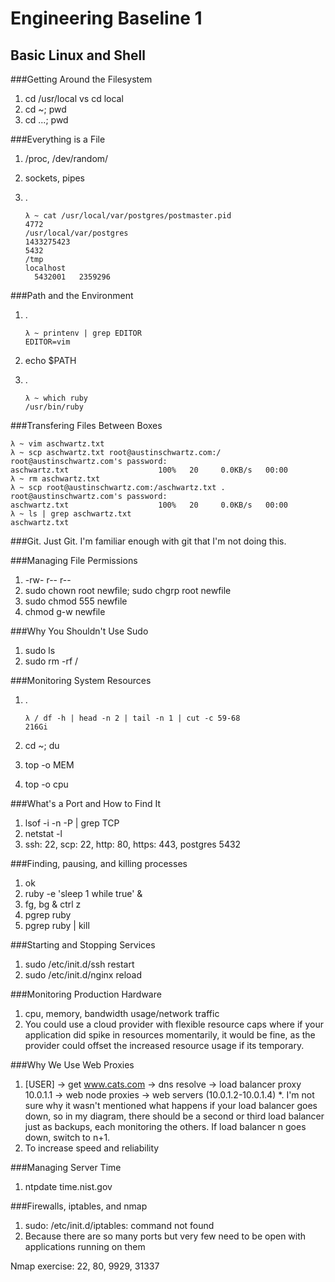 # Engineering Baseline 1
## Basic Linux and Shell

###Getting Around the Filesystem
1. cd /usr/local vs cd local
2. cd ~; pwd
3. cd ...; pwd

###Everything is a File
1. /proc, /dev/random/
2. sockets, pipes
3. .

    ```
    λ ~ cat /usr/local/var/postgres/postmaster.pid
    4772
    /usr/local/var/postgres
    1433275423
    5432
    /tmp
    localhost
      5432001   2359296
    ```
    
###Path and the Environment
1. .

    ```
    λ ~ printenv | grep EDITOR
    EDITOR=vim
    ```
2. echo $PATH
3. .

    ```
    λ ~ which ruby
    /usr/bin/ruby
    ```

###Transfering Files Between Boxes
```
λ ~ vim aschwartz.txt
λ ~ scp aschwartz.txt root@austinschwartz.com:/
root@austinschwartz.com's password:
aschwartz.txt                    100%   20     0.0KB/s   00:00
λ ~ rm aschwartz.txt
λ ~ scp root@austinschwartz.com:/aschwartz.txt .
root@austinschwartz.com's password:
aschwartz.txt                    100%   20     0.0KB/s   00:00
λ ~ ls | grep aschwartz.txt
aschwartz.txt
```

###Git. Just Git.
I'm familiar enough with git that I'm not doing this.

###Managing File Permissions
1. -rw- r-- r--
2. sudo chown root newfile; sudo chgrp root newfile
3. sudo chmod 555 newfile
4. chmod g-w newfile

###Why You Shouldn't Use Sudo
1. sudo ls
2. sudo rm -rf /

###Monitoring System Resources
1. .

    ```
    λ / df -h | head -n 2 | tail -n 1 | cut -c 59-68
    216Gi
    ```
2. cd ~; du
3. top -o MEM
4. top -o cpu

###What's a Port and How to Find It
1. lsof -i -n -P | grep TCP
2. netstat -l
3. ssh: 22, scp: 22, http: 80, https: 443, postgres 5432

###Finding, pausing, and killing processes
1. ok
2. ruby -e 'sleep 1 while true' &
3. fg, bg & ctrl z
4. pgrep ruby
5. pgrep ruby | kill

###Starting and Stopping Services
1. sudo /etc/init.d/ssh restart
2. sudo /etc/init.d/nginx reload

###Monitoring Production Hardware
1. cpu, memory, bandwidth usage/network traffic
2. You could use a cloud provider with flexible resource caps where if your application did spike in resources momentarily, it would be fine, as the provider could offset the increased resource usage if its temporary.

###Why We Use Web Proxies
1. [USER] -> get www.cats.com -> dns resolve -> 
  load balancer proxy 10.0.1.1 -> web node proxies -> web servers (10.0.1.2-10.0.1.4)
    *. I'm not sure why it wasn't mentioned what happens if your load balancer goes down, so in my diagram, there should be a second or third load balancer just as backups, each monitoring the others. If load balancer n goes down, switch to n+1.
2. To increase speed and reliability

###Managing Server Time
1. ntpdate time.nist.gov

###Firewalls, iptables, and nmap
1. sudo: /etc/init.d/iptables: command not found
2. Because there are so many ports but very few need to be open with applications running on them

Nmap exercise: 22, 80, 9929, 31337
